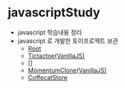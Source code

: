 # javascriptStudy

- javascript 학습내용 정리
- javascript 로 개발한 토이프로젝트 보관
  - [Root](https://manofkimchi.github.io/javascriptStudy/)
  - [Tictactoe(VanillaJS)](https://manofkimchi.github.io/javascriptStudy/toyproject/tictactoe/index.html)
  - []
  - [MomentumClone(VanillaJS)](https://manofkimchi.github.io/javascriptStudy/nomadcoders/momentum/index.html)
  - [CoffecatStore](https://manofkimchi.github.io/javascriptStudy/Programmers/web/coffeecatstore/index.html)
